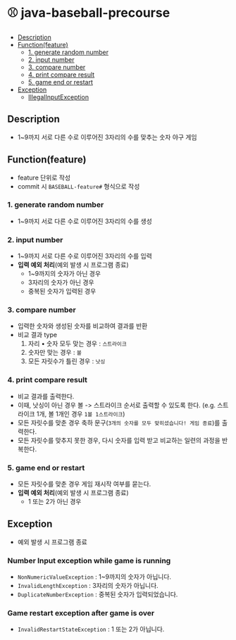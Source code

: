 # ⚾️ java-baseball-precourse
- [Description](#description)
- [Function(feature)](#function(feature))
  - [1. generate random number](#1-generate-random-number)
  - [2. input number](#2-input-number)
  - [3. compare number](#3-compare-number)
  - [4. print compare result](#4-print-compare-result)
  - [5. game end or restart](#5-game-end-or-restart)
- [Exception](#exception)
  - [IllegalInputException](#illegalinputexception)

## Description
- 1~9까지 서로 다른 수로 이루어진 3자리의 수를 맞추는 숫자 야구 게임

## Function(feature)
- feature 단위로 작성
- commit 시 `BASEBALL-feature#` 형식으로 작성

### 1. generate random number
- 1~9까지 서로 다른 수로 이루어진 3자리의 수를 생성

### 2. input number
- 1~9까지 서로 다른 수로 이루어진 3자리의 수를 입력
- **입력 예외 처리**(예외 발생 시 프로그램 종료)
  - 1~9까지의 숫자가 아닌 경우
  - 3자리의 숫자가 아닌 경우
  - 중복된 숫자가 입력된 경우

### 3. compare number
- 입력한 숫자와 생성된 숫자를 비교하여 결과를 반환
- 비교 결과 type
  1. 자리 • 숫자 모두 맞는 경우 : `스트라이크`
  2. 숫자만 맞는 경우 : `볼`
  3. 모든 자릿수가 틀린 경우 : `낫싱`

### 4. print compare result
- 비교 결과를 출력한다.
- 이때, 낫싱이 아닌 경우 볼 -> 스트라이크 순서로 출력할 수 있도록 한다. (e.g. 스트라이크 1개, 볼 1개인 경우 `1볼 1스트라이크`)
- 모든 자릿수를 맞춘 경우 축하 문구(`3개의 숫자를 모두 맞히셨습니다! 게임 종료`)를 출력한다.
- 모든 자릿수를 맞추지 못한 경우, 다시 숫자를 입력 받고 비교하는 일련의 과정을 반복한다.

### 5. game end or restart
- 모든 자릿수를 맞춘 경우 게임 재시작 여부를 묻는다.
- **입력 예외 처리**(예외 발생 시 프로그램 종료)
  - 1 또는 2가 아닌 경우

## Exception
- 예외 발생 시 프로그램 종료
### Number Input exception while game is running
- `NonNumericValueException` : 1~9까지의 숫자가 아닙니다.
- `InvalidLengthException` : 3자리의 숫자가 아닙니다.
- `DuplicateNumberException` : 중복된 숫자가 입력되었습니다.

### Game restart exception after game is over
- `InvalidRestartStateException` : 1 또는 2가 아닙니다.

